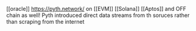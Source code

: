 [[oracle]] https://pyth.network/ on [[EVM]] [[Solana]] [[Aptos]] and OFF chain as well!
Pyth introduced direct data streams from th soruces rather than scraping from the internet
